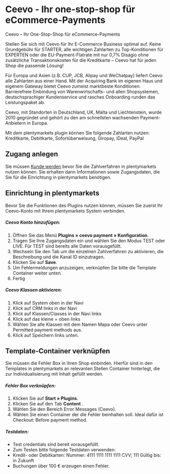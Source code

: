 # Ceevo - Ihr one-stop-shop für eCommerce-Payments

Ceevo – Ihr One-Stop-Shop für eCommerce-Payments

Stellen Sie sich mit Ceevo für Ihr E-Commerce Business optimal auf. Keine Grundgebühr für STARTER, alle wichtigen Zahlarten zu Top-Konditionen für EXPERTEN oder die EU-Payment-Flatrate mit nur 0,7% Disagio ohne zusätzliche Transaktionskosten für die Kreditkarte – Ceevo hat für jeden Shop die passende Lösung!

Für Europa und Asien (z.B. CUP, JCB, Alipay und WeChatpay) liefert Ceevo alle Zahlarten aus einer Hand. Mit der Acquiring Bank im eigenen Haus und eigenem Gateway bietet Ceevo zumeist marktbeste Konditionen. Barrierefreie Einbindung von Warenwirtschafts- und allen Shopsystemen, deutschsprachiger Kundenservice und rasches Onboarding runden das Leistungspaket ab.

Ceevo, mit Standorten in Deutschland, UK, Malta und Liechtenstein, wurde 2010 gegründet und gehört zu den am schnellsten wachsenden Payment-Anbietern in Europa.

Mit dem plentymarkets plugin können Sie folgende Zahlarten nutzen: Kreditkarte, Debitkarte, Sofortüberweisung, Giropay, iDeal, PayPal

## Zugang anlegen

Sie müssen [Kunde werden](http://www.ceevo.com) bevor Sie die Zahlverfahren in plentymarkets nutzen können. Sie erhalten dann Informationen sowie Zugangsdaten, die Sie für die Einrichtung in plentymarkets benötigen.

## Einrichtung in plentymarkets

Bevor Sie die Funktionen des Plugins nutzen können, müssen Sie zuerst Ihr Ceevo-Konto mit Ihrem plentymarkets System verbinden.

##### Ceevo Konto hinzufügen:
1. Öffnen Sie das Menü **Plugins&nbsp;» ceevo payment&nbsp;» Konfiguration**. 
2. Tragen Sie Ihre Zugangsdaten ein und wählen Sie den Modus TEST oder LIVE. Für TEST sind bereits alle Daten vorausgefüllt. 
3. Wechseln Sie den Tab um die einzelnen Zahlverfahren zu aktivieren, die Beschreibung und die Kanal ID einzutragen.
4. Klicken Sie auf **Save**.
5. Um Fehlermeldungen anzuzeigen, verknüpfen Sie bitte die Template Container weiter unten.
6. Fertig

##### Ceevo Klassen aktivieren:
1. Klick auf System oben in der Navi
2. Klick auf CRM links in der Navi
3. Klick auf Klassen/Classes in der Navi links
4. Klick auf das kleine + oben links
5. Wählen Sie alle Klassen mit dem Namen Mapa oder Ceevo unter Permitted payment methods aus.
6. Klick auf Speichern links unten.

## Template-Container verknüpfen

Sie müssen die Fehler Box in ihren Shop einbinden. 
Hierfür sind in den Templates in plentymarkets an relevanten Stellen Container hinterlegt, die zur Individualisierung mit Inhalt gefüllt werden.

##### Fehler Box verknüpfen:

1. Klicken Sie auf **Start&nbsp;» Plugins**. 
2. Klicken Sie auf den Tab **Content** . 
3. Wählen Sie den Bereich Error Messages (Ceevo). 
4. Wählen Sie einen Container der die Fehler beinhalten soll. Ideal dafür ist Checkout: Before payment method.

##### Testdaten:

- Test credentials sind bereit vorausgefüllt.
- Zum Testen bitte folgende Testdaten verwenden:
- Kredit- oder Debitkarten: Nummer: 4111 1111 1111 1111 CVV; 111 Gültig bis: in Zukunft
- Buchungen über 100 € erzeugen einen Fehler.